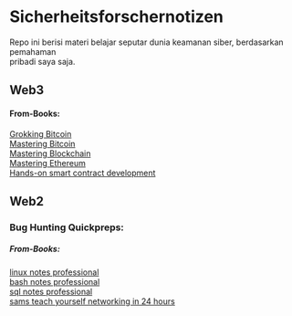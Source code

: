 # Sicherheitsforschernotizen
Repo ini berisi materi belajar seputar dunia keamanan siber, berdasarkan pemahaman <br> pribadi saya saja.

## Web3
#### From-Books:

[Grokking Bitcoin](web3-sources/from-books/books-01-grokking_bitcoin.md)<br>
[Mastering Bitcoin](web3-sources/from-books/books-02-mastering_bitcoin.md)<br>
[Mastering Blockchain](web3-sources/from-books/books-03_mastering_blockchain.md)<br>
[Mastering Ethereum](web3-sources/from-books/books-07-mastering_ethereum_.md)<br>
[Hands-on smart contract development](web3-sources/from-books/books-06-hands-on_smart_contract_development.md)<br>

## Web2
### Bug Hunting Quickpreps:
##### From-Books:
[linux notes professional](web2-sources/from-books/professional_notes/books-01-linux_notes_professional.md)<br>
[bash notes professional](web2-sources/from-books/professional_notes/books-02-bash_notes_professional.md)<br>
[sql notes professional](web2-sources/from-books/professional_notes/books-03-sql_notes_professional.md)<br>
[sams teach yourself networking in 24 hours](web2-sources/from-books/general/sams_teach_yourself_networking_in_24_hours.md)<br>
